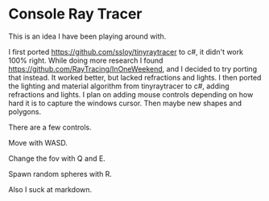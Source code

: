 # Console Ray Tracer
This is an idea I have been playing around with.

I first ported https://github.com/ssloy/tinyraytracer to c#, it didn't work 100% right. While doing more research I found https://github.com/RayTracing/InOneWeekend, and I decided to try porting that instead. It worked better, but lacked refractions and lights. I then ported the lighting and material algorithm from tinyraytracer to c#, adding refractions and lights. I plan on adding mouse controls depending on how hard it is to capture the windows cursor. Then maybe new shapes and polygons.

There are a few controls.

Move with WASD.

Change the fov with Q and E.

Spawn random spheres with R.

Also I suck at markdown.
